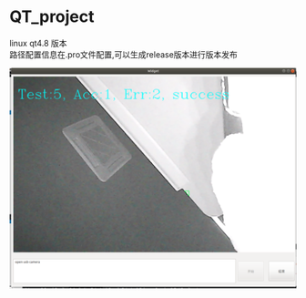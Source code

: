 # QT_project

linux qt4.8 版本<br>
路径配置信息在.pro文件配置,可以生成release版本进行版本发布<br>

![image](https://github.com/zhucheng725/QT_project/blob/main/Screenshot%20from%202021-04-07%2016-14-36.png)
